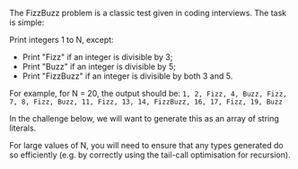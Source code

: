 The FizzBuzz problem is a classic test given in coding interviews. The task is simple:

Print integers 1 to N, except:

- Print "Fizz" if an integer is divisible by 3;
- Print "Buzz" if an integer is divisible by 5;
- Print "FizzBuzz" if an integer is divisible by both 3 and 5.

For example, for N = 20, the output should be:
`1, 2, Fizz, 4, Buzz, Fizz, 7, 8, Fizz, Buzz, 11, Fizz, 13, 14, FizzBuzz, 16, 17, Fizz, 19, Buzz`

In the challenge below, we will want to generate this as an array of string literals.

For large values of N, you will need to ensure that any types generated do so efficiently (e.g. by
correctly using the tail-call optimisation for recursion).
